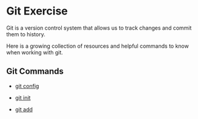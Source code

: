 # Git Exercise
Git is a version control system that allows us to track changes and commit them to history.

Here is a growing collection of resources and helpful commands to know when working with git.
## Git Commands
- [git config](./Commands/Config.md)

- [git init](./Commands/Init.md)

- [git add](./Commands/Add.md)
